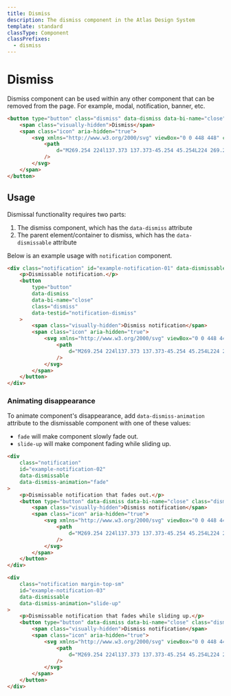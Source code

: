 ```yaml
---
title: Dismiss
description: The dismiss component in the Atlas Design System
template: standard
classType: Component
classPrefixes:
  - dismiss
---
```


# Dismiss

Dismiss component can be used within any other component that can be removed from the page. For example, modal, notification, banner, etc.

```html
<button type="button" class="dismiss" data-dismiss data-bi-name="close">
	<span class="visually-hidden">Dismiss</span>
	<span class="icon" aria-hidden="true">
		<svg xmlns="http://www.w3.org/2000/svg" viewBox="0 0 448 448" class="fill-current-color">
			<path
				d="M269.254 224l137.373 137.373-45.254 45.254L224 269.254 86.627 406.627l-45.255-45.254L178.746 224 41.373 86.627l45.255-45.255L224 178.746 361.373 41.373l45.254 45.255L269.254 224z"
			/>
		</svg>
	</span>
</button>
```

## Usage

Dismissal functionality requires two parts:

1. The dismiss component, which has the `data-dismiss` attribute
2. The parent element/container to dismiss, which has the `data-dismissable` attribute

Below is an example usage with `notification` component.

```html
<div class="notification" id="example-notification-01" data-dismissable>
	<p>Dismissable notification.</p>
	<button
		type="button"
		data-dismiss
		data-bi-name="close"
		class="dismiss"
		data-testid="notification-dismiss"
	>
		<span class="visually-hidden">Dismiss notification</span>
		<span class="icon" aria-hidden="true">
			<svg xmlns="http://www.w3.org/2000/svg" viewBox="0 0 448 448" class="fill-current-color">
				<path
					d="M269.254 224l137.373 137.373-45.254 45.254L224 269.254 86.627 406.627l-45.255-45.254L178.746 224 41.373 86.627l45.255-45.255L224 178.746 361.373 41.373l45.254 45.255L269.254 224z"
				/>
			</svg>
		</span>
	</button>
</div>
```

### Animating disappearance

To animate component's disappearance, add `data-dismiss-animation` attribute to the dismissable component with one of these values:

- `fade` will make component slowly fade out.
- `slide-up` will make component fading while sliding up.

```html
<div
	class="notification"
	id="example-notification-02"
	data-dismissable
	data-dismiss-animation="fade"
>
	<p>Dismissable notification that fades out.</p>
	<button type="button" data-dismiss data-bi-name="close" class="dismiss">
		<span class="visually-hidden">Dismiss notification</span>
		<span class="icon" aria-hidden="true">
			<svg xmlns="http://www.w3.org/2000/svg" viewBox="0 0 448 448" class="fill-current-color">
				<path
					d="M269.254 224l137.373 137.373-45.254 45.254L224 269.254 86.627 406.627l-45.255-45.254L178.746 224 41.373 86.627l45.255-45.255L224 178.746 361.373 41.373l45.254 45.255L269.254 224z"
				/>
			</svg>
		</span>
	</button>
</div>

<div
	class="notification margin-top-sm"
	id="example-notification-03"
	data-dismissable
	data-dismiss-animation="slide-up"
>
	<p>Dismissable notification that fades while sliding up.</p>
	<button type="button" data-dismiss data-bi-name="close" class="dismiss">
		<span class="visually-hidden">Dismiss notification</span>
		<span class="icon" aria-hidden="true">
			<svg xmlns="http://www.w3.org/2000/svg" viewBox="0 0 448 448" class="fill-current-color">
				<path
					d="M269.254 224l137.373 137.373-45.254 45.254L224 269.254 86.627 406.627l-45.255-45.254L178.746 224 41.373 86.627l45.255-45.255L224 178.746 361.373 41.373l45.254 45.255L269.254 224z"
				/>
			</svg>
		</span>
	</button>
</div>
```
